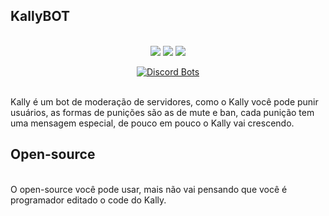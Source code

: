 KallyBOT
-------------
<p align="center">
<br>
<a href="https://lockdzn.glitch.me"><img src="https://img.shields.io/badge/website-lockdzn-orange.svg"></a>
<a href="https://kally.glitch.me"><img src="https://img.shields.io/badge/website-kally-blue.svg"></a>
<a href="https://discordapp.com/invite/fsSNJJH"><img src="https://discordapp.com/api/guilds/420316735149965322/embed.png?style=shield">
</p>  
<p align="center">
<a href="https://discordbots.org/bot/415288373071183872?utm_source=widget">
  <img src="https://discordbots.org/api/widget/415288373071183872.png?test=123456" alt="Discord Bots" />
</a>
  </p>
<br/>
 Kally é um bot de moderação de servidores, como o Kally você pode punir usuários, as formas de punições são as de mute e ban, cada punição tem uma mensagem  especial, de pouco em pouco o Kally vai crescendo.

Open-source
-------------
<br>
 O open-source você pode usar, mais não vai pensando que você é programador editado o code do Kally.



